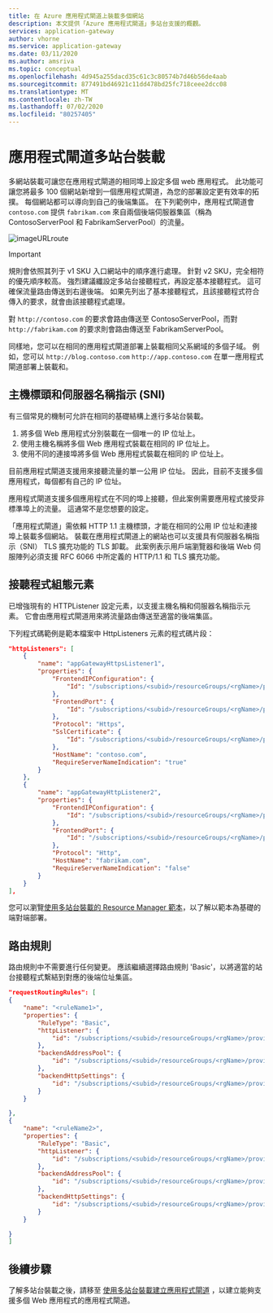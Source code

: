 ```yaml
---
title: 在 Azure 應用程式閘道上裝載多個網站
description: 本文提供「Azure 應用程式閘道」多站台支援的概觀。
services: application-gateway
author: vhorne
ms.service: application-gateway
ms.date: 03/11/2020
ms.author: amsriva
ms.topic: conceptual
ms.openlocfilehash: 4d945a255dacd35c61c3c80574b7d46b56de4aab
ms.sourcegitcommit: 877491bd46921c11dd478bd25fc718ceee2dcc08
ms.translationtype: MT
ms.contentlocale: zh-TW
ms.lasthandoff: 07/02/2020
ms.locfileid: "80257405"
---
```

# <a name="application-gateway-multiple-site-hosting"></a>應用程式閘道多站台裝載

多網站裝載可讓您在應用程式閘道的相同埠上設定多個 web 應用程式。 此功能可讓您將最多 100 個網站新增到一個應用程式閘道，為您的部署設定更有效率的拓撲。 每個網站都可以導向到自己的後端集區。 在下列範例中，應用程式閘道會 `contoso.com` 提供 `fabrikam.com` 來自兩個後端伺服器集區（稱為 ContosoServerPool 和 FabrikamServerPool）的流量。

![imageURLroute](./media/multiple-site-overview/multisite.png)

> [!IMPORTANT]
> 規則會依照其列于 v1 SKU 入口網站中的順序進行處理。 針對 v2 SKU，完全相符的優先順序較高。 強烈建議纖設定多站台接聽程式，再設定基本接聽程式。  這可確保流量路由傳送到右邊後端。 如果先列出了基本接聽程式，且該接聽程式符合傳入的要求，就會由該接聽程式處理。

對 `http://contoso.com` 的要求會路由傳送至 ContosoServerPool，而對 `http://fabrikam.com` 的要求則會路由傳送至 FabrikamServerPool。

同樣地，您可以在相同的應用程式閘道部署上裝載相同父系網域的多個子域。 例如，您可以 `http://blog.contoso.com` `http://app.contoso.com` 在單一應用程式閘道部署上裝載和。

## <a name="host-headers-and-server-name-indication-sni"></a>主機標頭和伺服器名稱指示 (SNI)

有三個常見的機制可允許在相同的基礎結構上進行多站台裝載。

1. 將多個 Web 應用程式分別裝載在一個唯一的 IP 位址上。
2. 使用主機名稱將多個 Web 應用程式裝載在相同的 IP 位址上。
3. 使用不同的連接埠將多個 Web 應用程式裝載在相同的 IP 位址上。

目前應用程式閘道支援用來接聽流量的單一公用 IP 位址。 因此，目前不支援多個應用程式，每個都有自己的 IP 位址。 

應用程式閘道支援多個應用程式在不同的埠上接聽，但此案例需要應用程式接受非標準埠上的流量。 這通常不是您想要的設定。

「應用程式閘道」需依賴 HTTP 1.1 主機標頭，才能在相同的公用 IP 位址和連接埠上裝載多個網站。 裝載在應用程式閘道上的網站也可以支援具有伺服器名稱指示（SNI） TLS 擴充功能的 TLS 卸載。 此案例表示用戶端瀏覽器和後端 Web 伺服陣列必須支援 RFC 6066 中所定義的 HTTP/1.1 和 TLS 擴充功能。

## <a name="listener-configuration-element"></a>接聽程式組態元素

已增強現有的 HTTPListener 設定元素，以支援主機名稱和伺服器名稱指示元素。 它會由應用程式閘道用來將流量路由傳送至適當的後端集區。 

下列程式碼範例是範本檔案中 HttpListeners 元素的程式碼片段：

```json
"httpListeners": [
    {
        "name": "appGatewayHttpsListener1",
        "properties": {
            "FrontendIPConfiguration": {
                "Id": "/subscriptions/<subid>/resourceGroups/<rgName>/providers/Microsoft.Network/applicationGateways/applicationGateway1/frontendIPConfigurations/DefaultFrontendPublicIP"
            },
            "FrontendPort": {
                "Id": "/subscriptions/<subid>/resourceGroups/<rgName>/providers/Microsoft.Network/applicationGateways/applicationGateway1/frontendPorts/appGatewayFrontendPort443'"
            },
            "Protocol": "Https",
            "SslCertificate": {
                "Id": "/subscriptions/<subid>/resourceGroups/<rgName>/providers/Microsoft.Network/applicationGateways/applicationGateway1/sslCertificates/appGatewaySslCert1'"
            },
            "HostName": "contoso.com",
            "RequireServerNameIndication": "true"
        }
    },
    {
        "name": "appGatewayHttpListener2",
        "properties": {
            "FrontendIPConfiguration": {
                "Id": "/subscriptions/<subid>/resourceGroups/<rgName>/providers/Microsoft.Network/applicationGateways/applicationGateway1/frontendIPConfigurations/appGatewayFrontendIP'"
            },
            "FrontendPort": {
                "Id": "/subscriptions/<subid>/resourceGroups/<rgName>/providers/Microsoft.Network/applicationGateways/applicationGateway1/frontendPorts/appGatewayFrontendPort80'"
            },
            "Protocol": "Http",
            "HostName": "fabrikam.com",
            "RequireServerNameIndication": "false"
        }
    }
],
```

您可以瀏覽[使用多站台裝載的 Resource Manager 範本](https://github.com/Azure/azure-quickstart-templates/blob/master/201-application-gateway-multihosting)，以了解以範本為基礎的端對端部署。

## <a name="routing-rule"></a>路由規則

路由規則中不需要進行任何變更。 應該繼續選擇路由規則 'Basic'，以將適當的站台接聽程式繫結到對應的後端位址集區。

```json
"requestRoutingRules": [
{
    "name": "<ruleName1>",
    "properties": {
        "RuleType": "Basic",
        "httpListener": {
            "id": "/subscriptions/<subid>/resourceGroups/<rgName>/providers/Microsoft.Network/applicationGateways/applicationGateway1/httpListeners/appGatewayHttpsListener1')]"
        },
        "backendAddressPool": {
            "id": "/subscriptions/<subid>/resourceGroups/<rgName>/providers/Microsoft.Network/applicationGateways/applicationGateway1/backendAddressPools/ContosoServerPool')]"
        },
        "backendHttpSettings": {
            "id": "/subscriptions/<subid>/resourceGroups/<rgName>/providers/Microsoft.Network/applicationGateways/applicationGateway1/backendHttpSettingsCollection/appGatewayBackendHttpSettings')]"
        }
    }

},
{
    "name": "<ruleName2>",
    "properties": {
        "RuleType": "Basic",
        "httpListener": {
            "id": "/subscriptions/<subid>/resourceGroups/<rgName>/providers/Microsoft.Network/applicationGateways/applicationGateway1/httpListeners/appGatewayHttpListener2')]"
        },
        "backendAddressPool": {
            "id": "/subscriptions/<subid>/resourceGroups/<rgName>/providers/Microsoft.Network/applicationGateways/applicationGateway1/backendAddressPools/FabrikamServerPool')]"
        },
        "backendHttpSettings": {
            "id": "/subscriptions/<subid>/resourceGroups/<rgName>/providers/Microsoft.Network/applicationGateways/applicationGateway1/backendHttpSettingsCollection/appGatewayBackendHttpSettings')]"
        }
    }

}
]
```

## <a name="next-steps"></a>後續步驟

了解多站台裝載之後，請移至 [使用多站台裝載建立應用程式閘道](tutorial-multiple-sites-powershell.md) ，以建立能夠支援多個 Web 應用程式的應用程式閘道。

